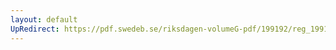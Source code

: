 ```yaml
---
layout: default
UpRedirect: https://pdf.swedeb.se/riksdagen-volumeG-pdf/199192/reg_199192/reg_199192_0860.pdf
---
```

